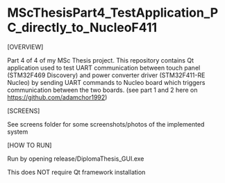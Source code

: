 # MScThesisPart4_TestApplication_PC_directly_to_NucleoF411
[OVERVIEW]

Part 4 of 4 of my MSc Thesis project. This repository contains Qt application used to test UART communication between touch panel (STM32F469 Discovery) and power converter driver (STM32F411-RE Nucleo) by sending UART commands to Nucleo board which triggers communication between the two boards. (see part 1 and 2 here on https://github.com/adamchor1992)

[SCREENS]

See screens folder for some screenshots/photos of the implemented system

[HOW TO RUN]

Run by opening release/DiplomaThesis_GUI.exe

This does NOT require Qt framework installation
